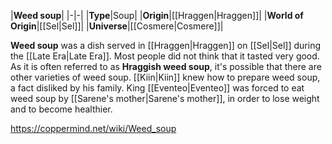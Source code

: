 |**Weed soup**|
|-|-|
|**Type**|Soup|
|**Origin**|[[Hraggen\|Hraggen]]|
|**World of Origin**|[[Sel\|Sel]]|
|**Universe**|[[Cosmere\|Cosmere]]|

**Weed soup** was a dish served in [[Hraggen\|Hraggen]] on [[Sel\|Sel]] during the [[Late Era\|Late Era]]. Most people did not think that it tasted very good. As it is often referred to as **Hraggish weed soup**, it's possible that there are other varieties of weed soup.
[[Kiin\|Kiin]] knew how to prepare weed soup, a fact disliked by his family.
King [[Eventeo\|Eventeo]] was forced to eat weed soup by [[Sarene's mother\|Sarene's mother]], in order to lose weight and to become healthier.



https://coppermind.net/wiki/Weed_soup